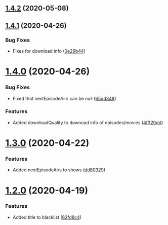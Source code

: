 ## [1.4.2](https://github.com/pct-org/mongo-models/compare/v1.4.1...v1.4.2) (2020-05-08)



## [1.4.1](https://github.com/pct-org/mongo-models/compare/v1.4.0...v1.4.1) (2020-04-26)


### Bug Fixes

* Fixes for download info ([0e29b44](https://github.com/pct-org/mongo-models/commit/0e29b443ca68bda739f721699dade478b2ea2424))



# [1.4.0](https://github.com/pct-org/mongo-models/compare/v1.3.0...v1.4.0) (2020-04-26)


### Bug Fixes

* Fixed that nextEpisodeAirs can be null ([65dd348](https://github.com/pct-org/mongo-models/commit/65dd34841fdbf869ab5e1512b198776653f7dff6))


### Features

* Added downloadQuality to downoad info of episodes/movies ([4f320dd](https://github.com/pct-org/mongo-models/commit/4f320dd1c398f36d0e2d1cc197c4a4dfed5c8af0))



# [1.3.0](https://github.com/pct-org/mongo-models/compare/v1.2.0...v1.3.0) (2020-04-22)


### Features

* Added nextEpisodeAirs to shows ([dd80329](https://github.com/pct-org/mongo-models/commit/dd803290f512a7c511cfdef754dca44d74599cfb))



# [1.2.0](https://github.com/pct-org/mongo-models/compare/v1.1.0...v1.2.0) (2020-04-19)


### Features

* Added title to blacklist ([62fd8c4](https://github.com/pct-org/mongo-models/commit/62fd8c494dc45bfef8ac254f2f0356e231f01a97))



